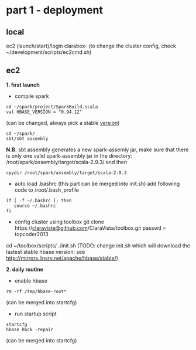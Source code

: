 part 1 - deployment
===================

local
-----
ec2 (launch/start)/login clarabox-<postfix>
(to change the cluster config, check ~/development/scripts/ec2cmd.sh)

ec2
---
**1. first launch**

+ compile spark
```
cd ~/spark/project/SparkBuild.scala
val HBASE_VERSION = "0.94.12"
```
(can be changed, always pick a stable [version](http://mirrors.linsrv.net/apache/hbase/stable/))
```
cd ~/spark/
sbt/sbt assembly
```

**N.B.**
sbt assembly generates a new spark-assemly jar, make sure that there is only one valid spark-assembly jar in the directory: /root/spark/assembly/target/scala-2.9.3/ and then 
```
cpydir /root/spark/assembly/target/scala-2.9.3
```

+ auto load .bashrc (this part can be merged into init.sh)
add following code to /root/.bash_profile
```
if [ -f ~/.bashrc ]; then
   source ~/.bashrc
fi
```



+ config cluster using toolbox
git clone https://claraviste@github.com/ClaraVista/toolbox.git
passwd = topcoder2013

cd ~/toolbox/scripts/
./init.sh (TODO: change init.sh which will download the lastest stable hbase version: see http://mirrors.linsrv.net/apache/hbase/stable/)


**2. daily routine**

+ enable hbase
```
rm -rf /tmp/hbase-root*
```
(can be merged into startcfg)

+ run startup script
```
startcfg
hbase hbck -repair
```
(can be merged into startcfg)






